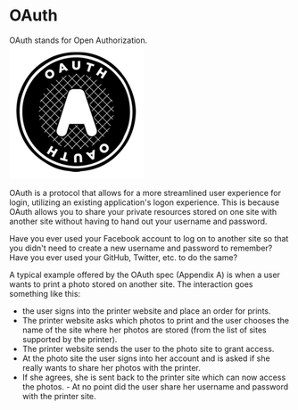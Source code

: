 # OAuth
OAuth stands for Open Authorization.  
![OAuth](rails/oauth.png)

OAuth is a protocol that allows for a more streamlined user experience for login, utilizing an existing application's logon experience. This is because OAuth allows you to share your private resources stored on one site with another site without having to hand out your username and password.

Have you ever used your Facebook account to log on to another site so that you didn't need to create a new username and password to remember? Have you ever used your GitHub, Twitter, etc. to do the same?


A typical example offered by the OAuth spec (Appendix A) is when a user wants to print a photo stored on another site. The interaction goes something like this:
- the user signs into the printer website and place an order for prints.
- The printer website asks which photos to print and the user chooses the name of the site where her photos are stored (from the list of sites supported by the printer).
- The printer website sends the user to the photo site to grant access.
- At the photo site the user signs into her account and is asked if she really wants to share her photos with the printer.
- If she agrees, she is sent back to the printer site which can now access the photos. - At no point did the user share her username and password with the printer site.

